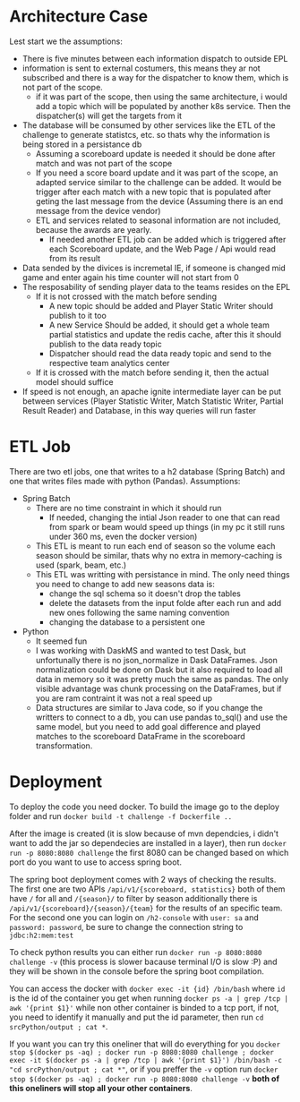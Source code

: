
# Architecture Case

Lest start we the assumptions:
- There is five minutes between each information dispatch to outside EPL
- information is sent to external costumers, this means they ar not subscribed and there is a way for the dispatcher to know them, which is not part of the scope.
    - if it was part of the scope, then using the same architecture, i would add a topic which will be populated by another k8s service. Then the dispatcher(s) will get the targets from it
- The database will be consumed by other services like the ETL of the challenge to generate statistcs, etc. so thats why the information is being stored in a persistance db 
    - Assuming a scoreboard update is needed it should be done after match and was not part of the scope
    - If you need a score board update and it was part of the scope, an adapted service similar to the challenge can be added. It would be trigger after each match with a new topic that is populated after geting the last message from the device (Assuming there is an end message from the device vendor)
    - ETL and services related to seasonal information are not included, because the awards are yearly.
        - If needed another ETL job can be added which is triggered after each Scoreboard update, and the Web Page / Api would read from its result
- Data sended by the divices is incremetal IE, if someone is changed mid game and enter again his time counter will not start from 0
- The resposability of sending player data to the teams resides on the EPL
    - If it is not crossed with the match before sending
        - A new topic should be added and Player Static Writer should publish to it too
        - A new Service Should be added, it should get a whole team partial statistics and update the redis cache, after this it should publish to the data ready topic
        - Dispatcher should read the data ready topic and send to the respective team analytics center
    - If it is crossed with the match before sending it, then the actual model should suffice
- If speed is not enough, an apache ignite intermediate layer can be put between services (Player Statistic Writer, Match Statistic Writer, Partial Result Reader) and Database, in this way queries will run faster

# ETL Job

There are two etl jobs, one that writes to a h2 database (Spring Batch) and one that writes files made with python (Pandas).
Assumptions:
- Spring Batch
    - There are no time constraint in which it should run
        - If needed, changing the intial Json reader to one that can read from spark or beam would speed up things (in my pc it still runs under 360 ms, even the docker version) 
    - This ETL is meant to run each end of season so the volume each season should be similar, thats why no extra in memory-caching is used (spark, beam, etc.)
    - This ETL was writting with persistance in mind. The only need things you need to change to add new seasons data is: 
        - change the sql schema so it doesn't drop the tables
        - delete the datasets from the input folde after each run and add new ones following the same naming convention
        - changing the database to a persistent one
- Python
    - It seemed fun
    - I was working with DaskMS and wanted to test Dask, but unfortunally there is no json_normalize in Dask DataFrames. Json normalization could be done on Dask but it also required to load all data in memory so it was pretty much the same as pandas. The only visible advantage was chunk processing on the DataFrames, but if you are ram contraint it was not a real speed up
    - Data structures are similar to Java code, so if you change the writters to connect to a db, you can use pandas to_sql() and use the same model, but you need to add goal difference and played matches to the scoreboard DataFrame in the scoreboard transformation.

# Deployment
To deploy the code you need docker. To build the image go to the deploy folder and run `docker build -t challenge -f Dockerfile ..`

After the image is created (it is slow because of mvn dependcies, i didn't want to add the jar so dependecies are installed in a layer), then run `docker run -p 8080:8080 challenge` the first 8080 can be changed based on which port do you want to use to access spring boot.

The spring boot deployment comes with 2 ways of checking the results. The first one are two APIs `/api/v1/{scoreboard, statistics}` both of them have `/` for all and `/{season}/` to filter by season additionally there is `/api/v1/{scoreboard}/{season}/{team}` for the results of an specific team. For the second one you can login on `/h2-console` with `user: sa` and `password: password`, be sure to change the connection string to `jdbc:h2:mem:test`

To check python results you can either run `docker run -p 8080:8080 challenge -v` (this process is slower bacause terminal I/O is slow :P) and they will be shown in the console before the spring boot compilation.

You can access the docker with `docker exec -it {id} /bin/bash` where `id` is the id of the container you get when running `docker ps -a | grep /tcp | awk '{print $1}'` while non other container is binded to a tcp port, if not, you need to identify it manually and put the id parameter, then run `cd srcPython/output ; cat *`.

If you want you can try this oneliner that will do everything for you `docker stop $(docker ps -aq) ; docker run -p 8080:8080 challenge ; docker exec -it $(docker ps -a | grep /tcp | awk '{print $1}') /bin/bash -c "cd srcPython/output ; cat *"`, or if you preffer the `-v` option run `docker stop $(docker ps -aq) ; docker run -p 8080:8080 challenge -v` **both of this oneliners will stop all your other containers**. 
